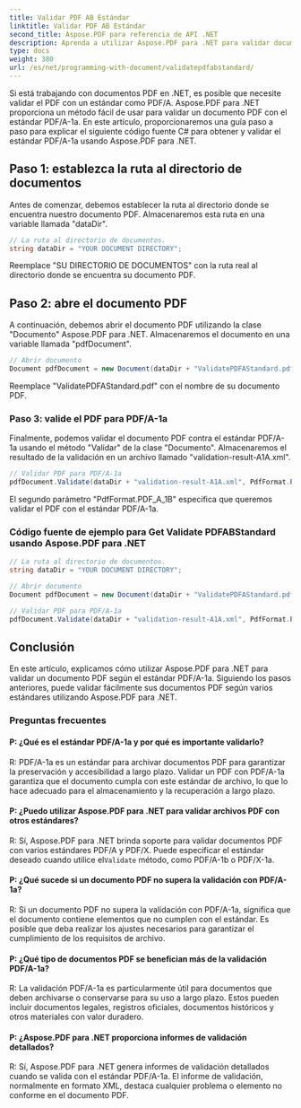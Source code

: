 ```yaml
---
title: Validar PDF AB Estándar
linktitle: Validar PDF AB Estándar
second_title: Aspose.PDF para referencia de API .NET
description: Aprenda a utilizar Aspose.PDF para .NET para validar documentos PDF con PDFABStandard con nuestra guía paso a paso y ejemplo de código.
type: docs
weight: 380
url: /es/net/programming-with-document/validatepdfabstandard/
---
```

Si está trabajando con documentos PDF en .NET, es posible que necesite validar el PDF con un estándar como PDF/A. Aspose.PDF para .NET proporciona un método fácil de usar para validar un documento PDF con el estándar PDF/A-1a. En este artículo, proporcionaremos una guía paso a paso para explicar el siguiente código fuente C# para obtener y validar el estándar PDF/A-1a usando Aspose.PDF para .NET.

## Paso 1: establezca la ruta al directorio de documentos

Antes de comenzar, debemos establecer la ruta al directorio donde se encuentra nuestro documento PDF. Almacenaremos esta ruta en una variable llamada "dataDir".

```csharp
// La ruta al directorio de documentos.
string dataDir = "YOUR DOCUMENT DIRECTORY";
```

Reemplace "SU DIRECTORIO DE DOCUMENTOS" con la ruta real al directorio donde se encuentra su documento PDF.

## Paso 2: abre el documento PDF

A continuación, debemos abrir el documento PDF utilizando la clase "Documento" Aspose.PDF para .NET. Almacenaremos el documento en una variable llamada "pdfDocument".

```csharp
// Abrir documento
Document pdfDocument = new Document(dataDir + "ValidatePDFAStandard.pdf");
```

Reemplace "ValidatePDFAStandard.pdf" con el nombre de su documento PDF.

### Paso 3: valide el PDF para PDF/A-1a

Finalmente, podemos validar el documento PDF contra el estándar PDF/A-1a usando el método "Validar" de la clase "Documento". Almacenaremos el resultado de la validación en un archivo llamado "validation-result-A1A.xml".

```csharp
// Validar PDF para PDF/A-1a
pdfDocument.Validate(dataDir + "validation-result-A1A.xml", PdfFormat.PDF_A_1B);
```

El segundo parámetro "PdfFormat.PDF_A_1B" especifica que queremos validar el PDF con el estándar PDF/A-1a.

### Código fuente de ejemplo para Get Validate PDFABStandard usando Aspose.PDF para .NET

```csharp
// La ruta al directorio de documentos.
string dataDir = "YOUR DOCUMENT DIRECTORY";

// Abrir documento
Document pdfDocument = new Document(dataDir + "ValidatePDFAStandard.pdf");

// Validar PDF para PDF/A-1a
pdfDocument.Validate(dataDir + "validation-result-A1A.xml", PdfFormat.PDF_A_1B);
```

## Conclusión

En este artículo, explicamos cómo utilizar Aspose.PDF para .NET para validar un documento PDF según el estándar PDF/A-1a. Siguiendo los pasos anteriores, puede validar fácilmente sus documentos PDF según varios estándares utilizando Aspose.PDF para .NET.

### Preguntas frecuentes

#### P: ¿Qué es el estándar PDF/A-1a y por qué es importante validarlo?

R: PDF/A-1a es un estándar para archivar documentos PDF para garantizar la preservación y accesibilidad a largo plazo. Validar un PDF con PDF/A-1a garantiza que el documento cumpla con este estándar de archivo, lo que lo hace adecuado para el almacenamiento y la recuperación a largo plazo.

#### P: ¿Puedo utilizar Aspose.PDF para .NET para validar archivos PDF con otros estándares?

 R: Sí, Aspose.PDF para .NET brinda soporte para validar documentos PDF con varios estándares PDF/A y PDF/X. Puede especificar el estándar deseado cuando utilice el`Validate` método, como PDF/A-1b o PDF/X-1a.

#### P: ¿Qué sucede si un documento PDF no supera la validación con PDF/A-1a?

R: Si un documento PDF no supera la validación con PDF/A-1a, significa que el documento contiene elementos que no cumplen con el estándar. Es posible que deba realizar los ajustes necesarios para garantizar el cumplimiento de los requisitos de archivo.

#### P: ¿Qué tipo de documentos PDF se benefician más de la validación PDF/A-1a?

R: La validación PDF/A-1a es particularmente útil para documentos que deben archivarse o conservarse para su uso a largo plazo. Estos pueden incluir documentos legales, registros oficiales, documentos históricos y otros materiales con valor duradero.

#### P: ¿Aspose.PDF para .NET proporciona informes de validación detallados?

R: Sí, Aspose.PDF para .NET genera informes de validación detallados cuando se valida con el estándar PDF/A-1a. El informe de validación, normalmente en formato XML, destaca cualquier problema o elemento no conforme en el documento PDF.